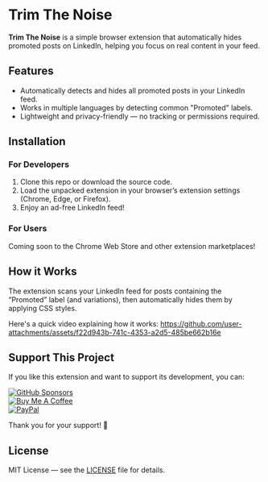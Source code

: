 # Trim The Noise

**Trim The Noise** is a simple browser extension that automatically hides promoted posts on LinkedIn, helping you focus on real content in your feed.

## Features

- Automatically detects and hides all promoted posts in your LinkedIn feed.
- Works in multiple languages by detecting common "Promoted" labels.
- Lightweight and privacy-friendly — no tracking or permissions required.

## Installation

### For Developers

1. Clone this repo or download the source code.
2. Load the unpacked extension in your browser’s extension settings (Chrome, Edge, or Firefox).
3. Enjoy an ad-free LinkedIn feed!

### For Users

Coming soon to the Chrome Web Store and other extension marketplaces!

## How it Works

The extension scans your LinkedIn feed for posts containing the “Promoted” label (and variations), then automatically hides them by applying CSS styles.

Here's a quick video explaining how it works:
https://github.com/user-attachments/assets/f22d943b-741c-4353-a2d5-485be662b16e


## Support This Project

If you like this extension and want to support its development, you can:

[![GitHub Sponsors](https://img.shields.io/badge/sponsor-GitHub-181717?style=for-the-badge&logo=github)](https://github.com/sponsors/wbalbo)  
[![Buy Me A Coffee](https://img.shields.io/badge/buy%20me%20a%20coffee-FF813F?style=for-the-badge&logo=buy-me-a-coffee&logoColor=white)](https://buymeacoffee.com/wbalbo)  
[![PayPal](https://img.shields.io/badge/PayPal-00457C?style=for-the-badge&logo=paypal&logoColor=white)](https://www.paypal.com/donate/?hosted_button_id=ANG4CFM887K36)

Thank you for your support! 🙏

## License

MIT License — see the [LICENSE](LICENSE) file for details.
